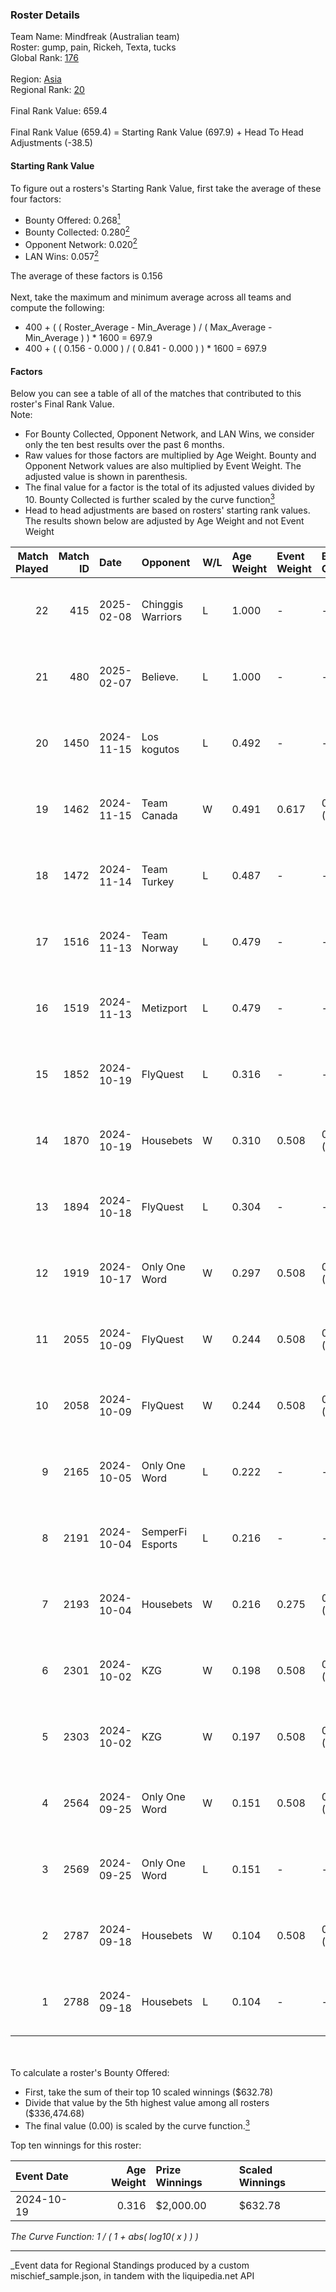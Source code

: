 ### Roster Details<br />
Team Name: Mindfreak (Australian team)<br />
Roster: gump, pain, Rickeh, Texta, tucks<br />
Global Rank: [176](../../standings_global_2025_03_01.md)<br />
<br />
Region: [Asia]( ../../standings_asia_2025_03_01.md)<br />
Regional Rank: [20]( ../../standings_asia_2025_03_01.md)<br />
<br />
Final Rank Value:  659.4<br />
<br />
Final Rank Value (659.4) = Starting Rank Value (697.9) + Head To Head Adjustments (-38.5)<br />

#### Starting Rank Value<br />
To figure out a rosters's Starting Rank Value, first take the average of these four factors:<br />
- Bounty Offered: 0.268[<sup>1</sup>](#table2)
- Bounty Collected: 0.280[<sup>2</sup>](#table1)
- Opponent Network: 0.020[<sup>2</sup>](#table1)
- LAN Wins: 0.057[<sup>2</sup>](#table1)

The average of these factors is 0.156<br />
<br />
Next, take the maximum and minimum average across all teams and compute the following:<br />
- 400 + ( ( Roster_Average - Min_Average ) / ( Max_Average - Min_Average ) ) * 1600 = 697.9
- 400 + ( ( 0.156 - 0.000 ) / ( 0.841 - 0.000 ) ) * 1600 = 697.9


#### Factors<br />
Below you can see a table of all of the matches that contributed to this roster's Final Rank Value.<br />
Note:<br />

- For Bounty Collected, Opponent Network, and LAN Wins, we consider only the ten best results over the past 6 months.
- Raw values for those factors are multiplied by Age Weight. Bounty and Opponent Network values are also multiplied by Event Weight. The adjusted value is shown in parenthesis.
- The final value for a factor is the total of its adjusted values divided by 10. Bounty Collected is further scaled by the curve function[<sup>3</sup>](#curveFunction)
- Head to head adjustments are based on rosters' starting rank values. The results shown below are adjusted by Age Weight and not Event Weight
<span id="table1"></span><br />


| Match Played | Match ID | Date       | Opponent          | W/L | Age Weight | Event Weight | Bounty Collected | Opponent Network | LAN Wins  | H2H Adj. | Roster                           |
| -: | -: | :- | :- | :- | :- | :- | :- | :- | :- | -: | :- |
|           22 |      415 | 2025-02-08 | Chinggis Warriors | L   | 1.000      | -            | -                | -                | -         |    -9.67 | gump, pain, Rickeh, Texta, tucks |
|           21 |      480 | 2025-02-07 | Believe.          | L   | 1.000      | -            | -                | -                | -         |   -22.91 | gump, pain, Rickeh, Texta, tucks |
|           20 |     1450 | 2024-11-15 | Los kogutos       | L   | 0.492      | -            | -                | -                | -         |    -3.74 | gump, pain, Rickeh, Texta, tucks |
|           19 |     1462 | 2024-11-15 | Team Canada       | W   | 0.491      | 0.617        | 0.000 (0.000)    | 0.040 (0.012)    | 1 (0.491) |     4.47 | gump, pain, Rickeh, Texta, tucks |
|           18 |     1472 | 2024-11-14 | Team Turkey       | L   | 0.487      | -            | -                | -                | -         |    -9.69 | gump, pain, Rickeh, Texta, tucks |
|           17 |     1516 | 2024-11-13 | Team Norway       | L   | 0.479      | -            | -                | -                | -         |   -10.22 | gump, pain, Rickeh, Texta, tucks |
|           16 |     1519 | 2024-11-13 | Metizport         | L   | 0.479      | -            | -                | -                | -         |    -1.38 | gump, pain, Rickeh, Texta, tucks |
|           15 |     1852 | 2024-10-19 | FlyQuest          | L   | 0.316      | -            | -                | -                | -         |    -1.38 | gump, pain, Rickeh, Texta, tucks |
|           14 |     1870 | 2024-10-19 | Housebets         | W   | 0.310      | 0.508        | 0.001 (0.000)    | 0.144 (0.023)    | 0 (0.000) |     3.66 | gump, pain, Rickeh, Texta, tucks |
|           13 |     1894 | 2024-10-18 | FlyQuest          | L   | 0.304      | -            | -                | -                | -         |    -1.31 | gump, pain, Rickeh, Texta, tucks |
|           12 |     1919 | 2024-10-17 | Only One Word     | W   | 0.297      | 0.508        | 0.001 (0.000)    | 0.233 (0.035)    | 0 (0.000) |     3.69 | gump, pain, Rickeh, Texta, tucks |
|           11 |     2055 | 2024-10-09 | FlyQuest          | W   | 0.244      | 0.508        | 0.105 (0.013)    | 0.223 (0.028)    | 0 (0.000) |     6.71 | gump, pain, Rickeh, Texta, tucks |
|           10 |     2058 | 2024-10-09 | FlyQuest          | W   | 0.244      | 0.508        | 0.105 (0.013)    | 0.223 (0.028)    | 0 (0.000) |     6.76 | gump, pain, Rickeh, Texta, tucks |
|            9 |     2165 | 2024-10-05 | Only One Word     | L   | 0.222      | -            | -                | -                | -         |    -4.20 | gump, pain, Rickeh, Texta, tucks |
|            8 |     2191 | 2024-10-04 | SemperFi Esports  | L   | 0.216      | -            | -                | -                | -         |    -4.98 | gump, pain, Rickeh, Texta, tucks |
|            7 |     2193 | 2024-10-04 | Housebets         | W   | 0.216      | 0.275        | 0.001 (0.000)    | 0.144 (0.009)    | 0 (0.000) |     2.60 | gump, pain, Rickeh, Texta, tucks |
|            6 |     2301 | 2024-10-02 | KZG               | W   | 0.198      | 0.508        | 0.001 (0.000)    | 0.211 (0.021)    | 0 (0.000) |     2.34 | gump, pain, Rickeh, Texta, tucks |
|            5 |     2303 | 2024-10-02 | KZG               | W   | 0.197      | 0.508        | 0.001 (0.000)    | 0.211 (0.021)    | 0 (0.000) |     2.38 | gump, pain, Rickeh, Texta, tucks |
|            4 |     2564 | 2024-09-25 | Only One Word     | W   | 0.151      | 0.508        | 0.001 (0.000)    | 0.233 (0.018)    | 0 (0.000) |     1.91 | gump, pain, Rickeh, Texta, tucks |
|            3 |     2569 | 2024-09-25 | Only One Word     | L   | 0.151      | -            | -                | -                | -         |    -2.87 | gump, pain, Rickeh, Texta, tucks |
|            2 |     2787 | 2024-09-18 | Housebets         | W   | 0.104      | 0.508        | 0.001 (0.000)    | 0.144 (0.008)    | 0 (0.000) |     1.31 | gump, pain, Rickeh, Texta, tucks |
|            1 |     2788 | 2024-09-18 | Housebets         | L   | 0.104      | -            | -                | -                | -         |    -1.98 | gump, pain, Rickeh, Texta, tucks |

<br />
<span id="table2"></span><br />
To calculate a roster's Bounty Offered:<br />

- First, take the sum of their top 10 scaled winnings ($632.78)
- Divide that value by the 5th highest value among all rosters ($336,474.68)
- The final value (0.00) is scaled by the curve function.[<sup>3</sup>](#curveFunction)

Top ten winnings for this roster:<br />

| Event Date | Age Weight | Prize Winnings | Scaled Winnings |
| :- | -: | :- | :- |
| 2024-10-19 |      0.316 | $2,000.00      | $632.78         |


<span id="curveFunction"></span>_The Curve Function: 1 / ( 1 + abs( log10( x ) ) )_<br />

---
_Event data for Regional Standings produced by a custom mischief_sample.json, in tandem with the liquipedia.net API<br />
